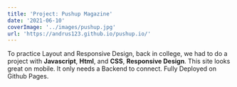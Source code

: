 ```yaml
---
title: 'Project: Pushup Magazine'
date: '2021-06-10'
coverImage: '../images/pushup.jpg'
url: 'https://andrus123.github.io/pushup.io/'
---
```



To practice Layout and Responsive Design, back in college, we had to do a project with **Javascript**, **Html**, and **CSS**, **Responsive Design**. This site looks great on mobile. It only needs a Backend to connect.
Fully Deployed on Github Pages.
